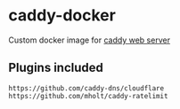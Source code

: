 # caddy-docker

Custom docker image for [caddy web server](https://caddyserver.com/)

## Plugins included

```text
https://github.com/caddy-dns/cloudflare
https://github.com/mholt/caddy-ratelimit
```
